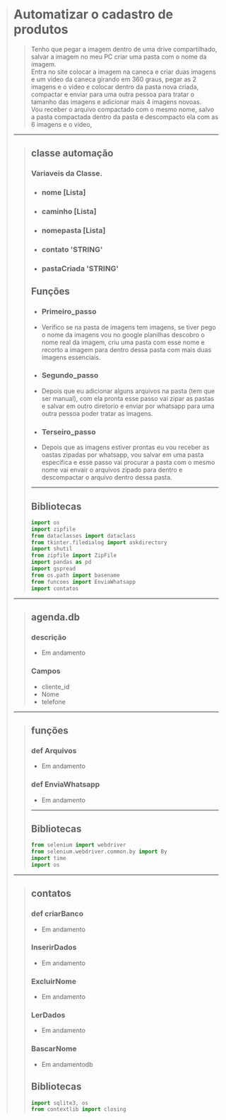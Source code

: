 ># Automatizar o cadastro de produtos 
>> Tenho que pegar a imagem dentro de uma drive compartilhado, salvar a imagem no meu PC criar uma pasta com o nome da imagem.<br>
Entra no site colocar a imagem na caneca e criar duas imagens e um video da caneca girando em 360 graus, pegar as 2 imagens e o video e colocar dentro da pasta nova criada, compactar e enviar para uma outra pessoa para tratar o tamanho das imagens e adicionar mais 4 imagens novoas.<br>
Vou receber o arquivo compactado com o mesmo nome, salvo a pasta compactada dentro da pasta e descompacto ela com as 6 imagens e o video, 
>---
>>##  **classe automação** 
>>
>> ### Variaveis da Classe.
>>* ### nome [Lista]
>>* ### caminho [Lista]
>>* ### nomepasta [Lista]
>>* ### contato 'STRING'
>>* ### pastaCriada 'STRING'
>>
>>## **Funções** 
>>* ### Primeiro_passo
>>  * Verifico se na pasta de imagens tem imagens, se tiver pego o nome da imagens vou no google planilhas descobro o nome real da imagem,
criu uma pasta com esse nome e recorto a imagem para dentro dessa pasta com mais duas imagens essenciais.
>>
>>* ### Segundo_passo
>>  * Depois que eu adicionar alguns arquivos na pasta (tem que ser manual), com ela pronta esse passo vai zipar as pastas e salvar em outro diretorio 
e enviar por whatsapp para uma outra pessoa poder tratar as imagens.
>>* ### Terseiro_passo
>>  * Depois que as imagens estiver prontas eu vou receber as oastas zipadas por whatsapp, vou salvar em uma pasta especifica
e esse passo vai procurar a pasta com o mesmo nome vai envair o arquivos zipado para dentro 
e descompactar o arquivo dentro dessa pasta.
>>--- 
>>## __Bibliotecas__
>>~~~ Python
>>import os
>>import zipfile
>>from dataclasses import dataclass
>>from tkinter.filedialog import askdirectory
>>import shutil
>>from zipfile import ZipFile
>>import pandas as pd
>>import gspread
>>from os.path import basename
>>from funcoes import EnviaWhatsapp
>>import contatos
>>~~~
>---
>>## **agenda.db**
> > ### descrição
> > * Em andamento
> > ### Campos
> > * cliente_id
> > * Nome
> > * telefone
> ---
> > ## funções
> > ### def Arquivos
> > * Em andamento
> >### def EnviaWhatsapp
> > * Em andamento
>>---
>>## __Bibliotecas__
>>~~~ Python 
>>from selenium import webdriver                                             
>>from selenium.webdriver.common.by import By
>>import time                                                                 
>>import os 
>---
> >## contatos
> >### def criarBanco
> > * Em andamento
> >### InserirDados
> > * Em andamento
> >### ExcluirNome
> > * Em andamento
> >### LerDados
> > * Em andamento
> >### BascarNome
> > * Em andamentodb
>>## __Bibliotecas__
>>~~~ Python 
>>import sqlite3, os
>>from contextlib import closing
> 
